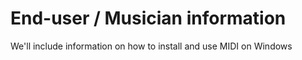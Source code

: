 # End-user / Musician information

We'll include information on how to install and use MIDI on Windows